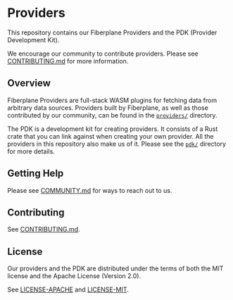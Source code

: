 # Providers

This repository contains our Fiberplane Providers and the PDK (Provider
Development Kit).

We encourage our community to contribute providers. Please see
[CONTRIBUTING.md](CONTRIBUTING.md) for more information.

## Overview

Fiberplane Providers are full-stack WASM plugins for fetching data from
arbitrary data sources. Providers built by Fiberplane, as well as those
contributed by our community, can be found in the [`providers/`](providers/)
directory.

The PDK is a development kit for creating providers. It consists of a Rust crate
that you can link against when creating your own provider. All the providers in
this repository also make us of it. Please see the [`pdk/`](pdk/) directory for
more details.

## Getting Help

Please see
[COMMUNITY.md](https://github.com/fiberplane/fiberplane/blob/main/COMMUNITY.md)
for ways to reach out to us.

## Contributing

See [CONTRIBUTING.md](CONTRIBUTING.md).

## License

Our providers and the PDK are distributed under the terms of both the MIT
license and the Apache License (Version 2.0).

See [LICENSE-APACHE](LICENSE-APACHE) and [LICENSE-MIT](LICENSE-MIT).
